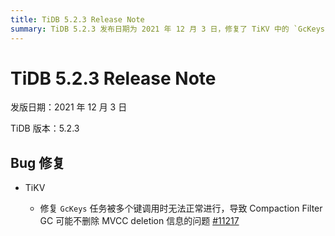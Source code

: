 ```yaml
---
title: TiDB 5.2.3 Release Note
summary: TiDB 5.2.3 发布日期为 2021 年 12 月 3 日，修复了 TiKV 中的 `GcKeys` 任务被多个键调用时无法正常进行的问题。这可能导致 Compaction Filter GC 不删除 MVCC deletion 信息。 (#11217)
---
```


# TiDB 5.2.3 Release Note

发版日期：2021 年 12 月 3 日

TiDB 版本：5.2.3

## Bug 修复

+ TiKV

    - 修复 `GcKeys` 任务被多个键调用时无法正常进行，导致 Compaction Filter GC 可能不删除 MVCC deletion 信息的问题 [#11217](https://github.com/tikv/tikv/issues/11217)
